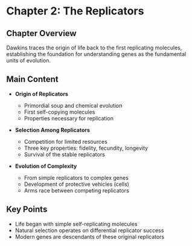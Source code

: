 # Chapter 2: The Replicators

## Chapter Overview
Dawkins traces the origin of life back to the first replicating molecules, establishing the foundation for understanding genes as the fundamental units of evolution.

## Main Content
- **Origin of Replicators**
  - Primordial soup and chemical evolution
  - First self-copying molecules
  - Properties necessary for replication

- **Selection Among Replicators**
  - Competition for limited resources
  - Three key properties: fidelity, fecundity, longevity
  - Survival of the stable replicators

- **Evolution of Complexity**
  - From simple replicators to complex genes
  - Development of protective vehicles (cells)
  - Arms race between competing replicators

## Key Points
- Life began with simple self-replicating molecules
- Natural selection operates on differential replicator success
- Modern genes are descendants of these original replicators
